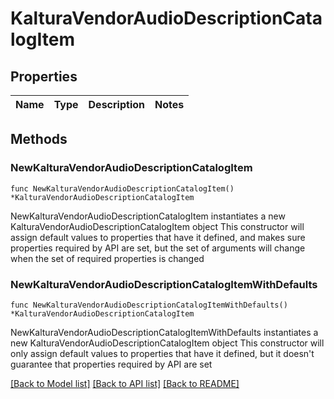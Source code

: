 # KalturaVendorAudioDescriptionCatalogItem

## Properties

Name | Type | Description | Notes
------------ | ------------- | ------------- | -------------

## Methods

### NewKalturaVendorAudioDescriptionCatalogItem

`func NewKalturaVendorAudioDescriptionCatalogItem() *KalturaVendorAudioDescriptionCatalogItem`

NewKalturaVendorAudioDescriptionCatalogItem instantiates a new KalturaVendorAudioDescriptionCatalogItem object
This constructor will assign default values to properties that have it defined,
and makes sure properties required by API are set, but the set of arguments
will change when the set of required properties is changed

### NewKalturaVendorAudioDescriptionCatalogItemWithDefaults

`func NewKalturaVendorAudioDescriptionCatalogItemWithDefaults() *KalturaVendorAudioDescriptionCatalogItem`

NewKalturaVendorAudioDescriptionCatalogItemWithDefaults instantiates a new KalturaVendorAudioDescriptionCatalogItem object
This constructor will only assign default values to properties that have it defined,
but it doesn't guarantee that properties required by API are set


[[Back to Model list]](../README.md#documentation-for-models) [[Back to API list]](../README.md#documentation-for-api-endpoints) [[Back to README]](../README.md)


